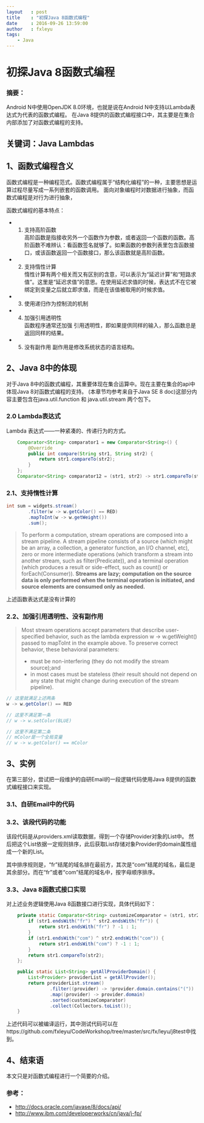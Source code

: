 ```yaml
---
layout   : post
title    : "初探Java 8函数式编程"
date     : 2016-09-26 13:59:00
author   : fxleyu
tags:
    - Java
---
```

# 初探Java 8函数式编程

### 摘要：
Android N中使用OpenJDK 8.0环境，也就是说在Android N中支持以Lambda表达式为代表的函数式编程。
在Java 8提供的函数式编程接口中，其主要是在集合内部添加了对函数式编程的支持。

## 关键词：Java Lambdas

## 1、函数式编程含义
函数式编程是一种编程范式。函数式编程属于“结构化编程”的一种，主要思想是运算过程尽量写成一系列嵌套的函数调用。
面向对象编程时对数据进行抽象，而函数式编程是对行为进行抽象，

函数式编程的基本特点：
- 1. 支持高阶函数    
高阶函数是指接收另外一个函数作为参数，或者返回一个函数的函数。高阶函数不难辨认：看函数签名就够了。如果函数的参数列表里包含函数接口，或该函数返回一个函数接口，那么该函数就是高阶函数。
- 2. 支持惰性计算    
惰性计算有两个相关而又有区别的含意，可以表示为“延迟计算”和“短路求值”。这里是“延迟求值”的意思。在使用延迟求值的时候，表达式不在它被绑定到变量之后就立即求值，而是在该值被取用的时候求值。
- 3. 使用递归作为控制流的机制
- 4. 加强引用透明性    
函数程序通常还加强 引用透明性，即如果提供同样的输入，那么函数总是返回同样的结果。
- 5. 没有副作用
副作用是修改系统状态的语言结构。

## 2、Java 8中的体现
对于Java 8中的函数式编程，其重要体现在集合运算中。现在主要在集合的api中体现Java 8对函数式编程的支持。
(本章节均参考来自于Java SE 8 doc)这部分内容主要包含在java.util.function 和 java.util.stream 两个包下。
### 2.0 Lambda表达式
Lambda 表达式——一种紧凑的、传递行为的方式。

``` java
    Comparator<String> comparator1 = new Comparator<String>() {
        @Override
        public int compare(String str1, String str2) {
            return str1.compareTo(str2);
        }
    };
    Comparator<String> comparator12 = (str1, str2) -> str1.compareTo(str2);
```

### 2.1、支持惰性计算

```java
int sum = widgets.stream()
        .filter(w -> w.getColor() == RED)
        .mapToInt(w -> w.getWeight())
        .sum();
```

> To perform a computation, stream operations are composed into a stream pipeline. A stream pipeline consists of a source (which might be an array, a collection, a generator function, an I/O channel, etc), zero or more intermediate operations (which transform a stream into another stream, such as filter(Predicate)), and a terminal operation (which produces a result or side-effect, such as count() or forEach(Consumer)). **Streams are lazy; computation on the source data is only performed when the terminal operation is initiated, and source elements are consumed only as needed.**


上述函数表达式是没有计算的

### 2.2、加强引用透明性、没有副作用
> Most stream operations accept parameters that describe user-specified behavior, such as the lambda expression w -> w.getWeight() passed to mapToInt in the example above. To preserve correct behavior, these behavioral parameters:
> - must be non-interfering (they do not modify the stream source);and
> - in most cases must be stateless (their result should not depend on any state that might change during execution of the stream pipeline).

```java
// 这里就满足上述两条
w -> w.getColor() == RED

// 这里不满足第一条
// w -> w.setColor(BLUE)

// 这里不满足第二条 
// mColor是一个全局变量
// w -> w.getColor() == mColor
```
## 3、实例
在第三部分，尝试把一段维护的自研Email的一段逻辑代码使用Java 8提供的函数式编程接口来实现。

### 3.1、自研Email中的代码

### 3.2、该段代码的功能

该段代码是从providers.xml读取数据，得到一个存储Provider对象的List中。
然后把这个List依据一定规则排序，此后获取List存储对象Provider的domain属性组成一个新的List。

其中排序规则是，“fr”结尾的域名排在最前方，其次是“com”结尾的域名，最后是其余部分。而在“fr”或者“com”结尾的域名中，按字母顺序排序。

### 3.3、Java 8函数式接口实现

对上述业务逻辑使用Java 8函数接口进行实现，具体代码如下：
```java
    private static Comparator<String> customizeComparator = (str1, str2) -> {
        if (str1.endsWith("fr") ^ str2.endsWith("fr")) {
            return str1.endsWith("fr") ? -1 : 1;
        }
        if (str1.endsWith("com") ^ str2.endsWith("com")) {
            return str1.endsWith("com") ? -1 : 1;
        }
        return str1.compareTo(str2);
    };

    public static List<String> getAllProviderDomain() {
        List<Provider> providerList = getAllProvider();
        return providerList.stream()
                .filter((provider) -> !provider.domain.contains("("))
                .map((provider) -> provider.domain)
                .sorted(customizeComparator)
                .collect(Collectors.toList());
    }
```

上述代码可以被编译运行，其中测试代码可以在https://github.com/fxleyu/CodeWorkshop/tree/master/src/fx/leyu/j8test中找到。

## 4、结束语

本文只是对函数式编程进行一个简要的介绍。



### 参考：
- http://docs.oracle.com/javase/8/docs/api/    
- http://www.ibm.com/developerworks/cn/java/j-fp/
